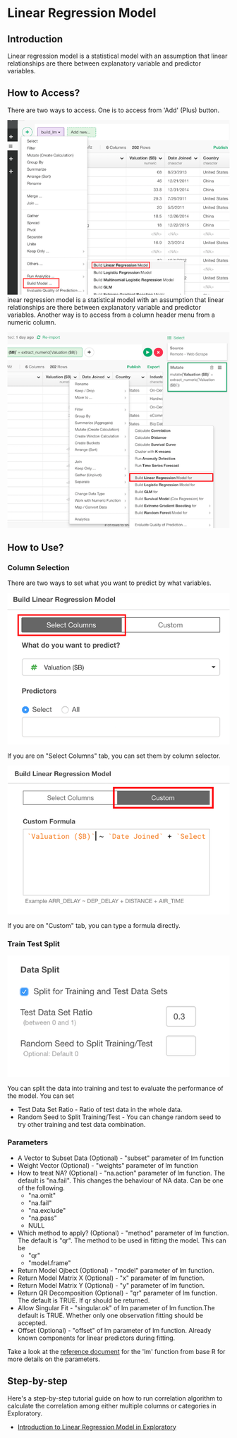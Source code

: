 # Linear Regression Model

## Introduction

Linear regression model is a statistical model with an assumption that linear relationships are there between explanatory variable and predictor variables.

## How to Access?

There are two ways to access. One is to access from 'Add' (Plus) button.

![](images/lm_add.png)
inear regression model is a statistical model with an assumption that linear relationships are there between explanatory variable and predictor variables.
Another way is to access from a column header menu from a numeric column.

![](images/lm_cols.png)

## How to Use?

### Column Selection

There are two ways to set what you want to predict by what variables.

![](images/lm_col_select.png)

If you are on "Select Columns" tab, you can set them by column selector.

![](images/lm_custom.png)

If you are on "Custom" tab, you can type a formula directly.

### Train Test Split

![](images/train_test_split.png)

You can split the data into training and test to evaluate the performance of the model. You can set

* Test Data Set Ratio - Ratio of test data in the whole data.
* Random Seed to Split Training/Test - You can change random seed to try other training and test data combination.

### Parameters

* A Vector to Subset Data (Optional) - "subset" parameter of lm function
* Weight Vector (Optional) - "weights" parameter of lm function
* How to treat NA? (Optional) - "na.action" parameter of lm function. The default is "na.fail". This changes the behaviour of NA data. Can be one of the following.
  * "na.omit"
  * "na.fail"
  * "na.exclude"
  * "na.pass"
  * NULL
* Which method to apply? (Optional) - "method" parameter of lm function. The default is "qr". The method to be used in fitting the model. This can be
  * "qr"
  * "model.frame"
* Return Model Ojbect (Optional) - "model" parameter of lm function.
* Return Model Matrix X (Optional) - "x" parameter of lm function.
* Return Model Matrix Y (Optional) - "y" parameter of lm function.
* Return QR Decomposition (Optional) -  "qr" parameter of lm function. The default is TRUE. If qr should be returned.
* Allow Singular Fit -  "singular.ok" of lm parameter of lm function.The default is TRUE. Whether only one observation fitting should be accepted.
* Offset (Optional) - "offset" of lm parameter of lm function. Already known components for linear predictors during fitting.

Take a look at the [reference document](https://stat.ethz.ch/R-manual/R-devel/library/stats/html/lm.html) for the 'lm' function from base R for more details on the parameters.

## Step-by-step

Here's a step-by-step tutorial guide on how to run correlation algorithm to calculate the correlation among either multiple columns or categories in Exploratory.

* [Introduction to Linear Regression Model in Exploratory](https://blog.exploratory.io/introduction-to-linear-regression-model-in-exploratory-a46e90d62f7d)
